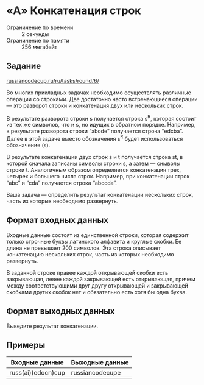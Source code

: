 # &laquo;A&raquo; Конкатенация строк 

<dl>
    <dt>Ограничение по времени</dt>
    <dd>2 секунды</dd>
    <dt>Ограничение по памяти</dt>
    <dd>256 мегабайт</dd>
</dl>

## Задание
[russiancodecup.ru/ru/tasks/round/6/](http://www.russiancodecup.ru/ru/tasks/round/6/)

Во многих прикладных задачах необходимо осуществлять различные операции
со строками. Две достаточно часто встречающиеся операции — это разворот
строки и конкатенация двух или нескольких строк.

В результате разворота строки s получается строка s<sup>R</sup>, которая
состоит из тех же символов, что и s, но идущих в обратном порядке. Например,
в результате разворота строки “abcde” получается строка “edcba”. Далее в этой
задаче вместо обозначения s<sup>R</sup> будет использоваться обозначение (s).

В результате конкатенации двух строк s и t получается строка st, в которой
сначала записаны символы строки s, а затем — символы строки t. Аналогичным
образом определяется конкатенация трех, четырех и большего числа строк.
Например, при конкатенации строк “abc” и “cda” получается строка “abccda”.

Ваша задача — определить результат конкатенации нескольких строк, часть
из которых необходимо развернуть.


## Формат входных данных   
    
Входные данные состоят из единственной строки, которая содержит
только строчные буквы латинского алфавита и круглые скобки. Ее длина
не превышает 200 символов. Эта строка описывает конкатенацию нескольких
строк, часть из которых необходимо развернуть.

В заданной строке правее каждой открывающей скобки есть закрывающая,
левее каждой закрывающей есть открывающая, причем между соответствующими
друг другу открывающей и закрывающей скобками других скобок нет и обязательно
есть хотя бы одна буква.


## Формат выходных данных

Выведите результат конкатенации.


## Примеры

| Входные данные     | Выходные данные |  
| ---                | ---             |  
| russ(ai)(edocn)cup | russiancodecupe |   
